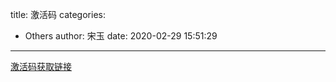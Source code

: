 title: 激活码
categories:
 - Others
author: 宋玉
date: 2020-02-29 15:51:29
---
[激活码获取链接](http://idea.medeming.com/jetbrains/)
